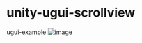 # unity-ugui-scrollview
ugui-example
![image](https://github.com/akukua/unity-ugui-scrollview/blob/master/UGUIScrollview/Gif/scrollview.gif)
